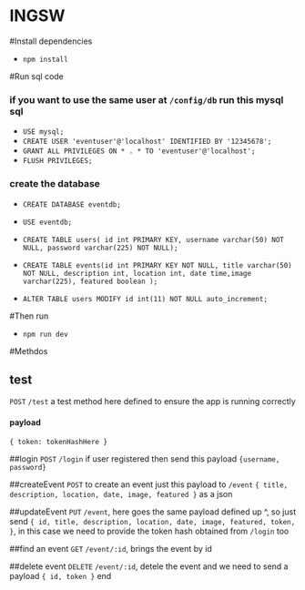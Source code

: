 # INGSW

#Install dependencies
 * `npm install`

#Run sql code
### if you want to use the same user at `/config/db` run this mysql sql
 * `USE mysql;`
 * `CREATE USER 'eventuser'@'localhost' IDENTIFIED BY '12345678';`
 * `GRANT ALL PRIVILEGES ON * . * TO 'eventuser'@'localhost';`
 * `FLUSH PRIVILEGES;`

### create the database
 * `CREATE DATABASE eventdb;`
 * `USE eventdb;`

 * `CREATE TABLE users( id int PRIMARY KEY, username varchar(50) NOT NULL, password varchar(225) NOT NULL);`
 * `CREATE TABLE events(id int PRIMARY KEY NOT NULL, title varchar(50) NOT NULL, description int, location int, date time,image varchar(225), featured boolean );`
 * `ALTER TABLE users MODIFY id int(11) NOT NULL auto_increment;`

#Then run
 * `npm run dev`

#Methdos

## test
  `POST` `/test` a test method here defined to ensure the app is running correctly
  #### payload
  `{
    token: tokenHashHere
    }`

##login
  `POST` `/login` if user registered then send this payload `{username, password}`

##createEvent
`POST` to create an event just this payload to `/event`
`{
  title,
  description,
  location,
  date,
  image,
  featured
  }` as a json

##updateEvent
  `PUT` `/event`, here goes the same payload defined up ^, so just send
  `{
    id,
    title,
    description,
    location,
    date,
    image,
    featured,
    token,
    }`, in this case we need to provide the token hash obtained from `/login` too

##find an event
  `GET` `/event/:id`, brings the event by id

##delete event
  `DELETE` `/event/:id`, detele the event and we need to send a payload
  `{
    id,
    token
    }`
end
